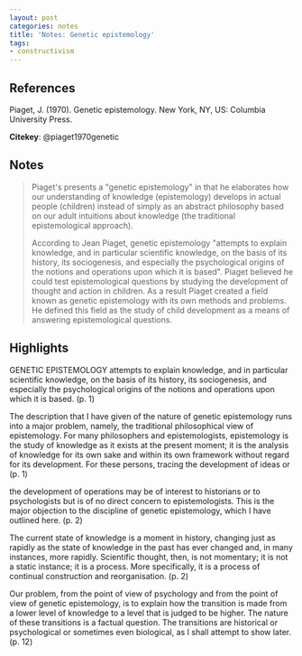 ```yaml
---
layout: post
categories: notes
title: 'Notes: Genetic epistemology'
tags:
- constructivism
---
```


## References

Piaget, J. (1970). Genetic epistemology. New York, NY, US: Columbia University Press.

**Citekey**: @piaget1970genetic

## Notes

> Piaget's presents a "genetic epistemology" in that he elaborates how our understanding of knowledge (epistemology) develops in actual people (children) instead of simply as an abstract philosophy based on our adult intuitions about knowledge (the traditional epistemological approach).
>
> According to Jean Piaget, genetic epistemology "attempts to explain knowledge, and in particular scientific knowledge, on the basis of its history, its sociogenesis, and especially the psychological origins of the notions and operations upon which it is based". Piaget believed he could test epistemological questions by studying the development of thought and action in children. As a result Piaget created a field known as genetic epistemology with its own methods and problems. He defined this field as the study of child development as a means of answering epistemological questions.

## Highlights


GENETIC EPISTEMOLOGY attempts to explain knowledge, and in particular scientific knowledge, on the basis of its history, its sociogenesis, and especially the psychological origins of the notions and operations upon which it is based. (p. 1)

The description that I have given of the nature of genetic epistemology runs into a major problem, namely, the traditional philosophical view of epistemology. For many philosophers and epistemologists, epistemology is the study of knowledge as it exists at the present moment; it is the analysis of knowledge for its own sake and within its own framework without regard for its development. For these persons, tracing the development of ideas or (p. 1)

the development of operations may be of interest to historians or to psychologists but is of no direct concern to epistemologists. This is the major objection to the discipline of genetic epistemology, which I have outlined here. (p. 2)

The current state of knowledge is a moment in history, changing just as rapidly as the state of knowledge in the past has ever changed and, in many instances, more rapidly. Scientific thought, then, is not momentary; it is not a static instance; it is a process. More specifically, it is a process of continual construction and reorganisation. (p. 2)

Our problem, from the point of view of psychology and from the point of view of genetic epistemology, is to explain how the transition is made from a lower level of knowledge to a level that is judged to be higher. The nature of these transitions is a factual question. The transitions are historical or psychological or sometimes even biological, as I shall attempt to show later. (p. 12)
